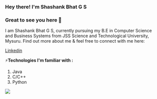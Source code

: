 ### Hey there! I'm Shashank Bhat G S
### Great to see you here 👋

I am Shashank Bhat G S, currently pursuing my B.E in Computer Science and Business Systems from JSS Science and Technological University, Mysuru.
Find out more about me & feel free to connect with me here:

[Linkedin](www.linkedin.com/in/shashankbhatgs)


⚡**Technologies I'm familiar with :**
1. Java
1. C/C++
1. Python

<p>
  <img 
   src="https://github-readme-stats.vercel.app/api?username=shashankbhatgs&show_icons=true&theme=tokyonight" 
/>
</p>
